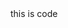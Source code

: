 <docs-code >
this is code
</docs-code>

<docs-code path="docs/markdown/guides/testing/docs-code/example-with-eslint-comment.ts" />
<docs-code path="docs/markdown/guides/testing/docs-code/example-with-region.ts" />


<docs-code path="docs/markdown/guides/testing/docs-code/new-code.ts"
           diff="docs/markdown/guides/testing/docs-code/old-code.ts" />
